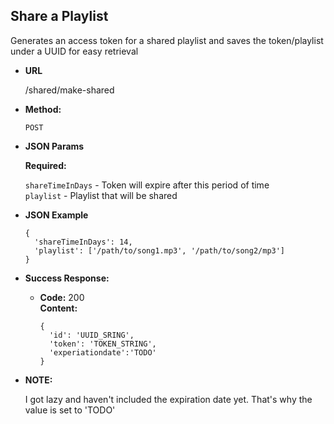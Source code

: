 **Share a Playlist**
----
  Generates an access token for a shared playlist and saves the token/playlist under a UUID for easy retrieval

* **URL**

  /shared/make-shared

* **Method:**

  `POST`

*  **JSON Params**

   **Required:**

   `shareTimeInDays` - Token will expire after this period of time<br />
   `playlist` - Playlist that will be shared


* **JSON Example**

  ```
  {
    'shareTimeInDays': 14,
    'playlist': ['/path/to/song1.mp3', '/path/to/song2/mp3']
  }
  ```

* **Success Response:**

  * **Code:** 200 <br />
    **Content:**

    ```
    {
      'id': 'UUID_SRING',
      'token': 'TOKEN_STRING',
      'experiationdate':'TODO'
    }
    ```

* **NOTE:**

  I got lazy and haven't included the expiration date yet. That's why the value is set to 'TODO'
